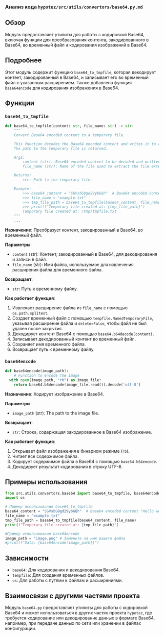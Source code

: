### Анализ кода `hypotez/src/utils/convertors/base64.py.md`

## Обзор

Модуль предоставляет утилиты для работы с кодировкой Base64, включая функции для преобразования контента, закодированного в Base64, во временный файл и кодирования изображений в Base64.

## Подробнее

Этот модуль содержит функцию `base64_to_tmpfile`, которая декодирует контент, закодированный в Base64, и записывает его во временный файл с указанным расширением. Также добавлена функция `base64encode` для кодирования изображения в Base64.

## Функции

### `base64_to_tmpfile`

```python
def base64_to_tmpfile(content: str, file_name: str) -> str:
    """
    Convert Base64 encoded content to a temporary file.

    This function decodes the Base64 encoded content and writes it to a temporary file with the same extension as the provided file name. 
    The path to the temporary file is returned.

    Args:
        content (str): Base64 encoded content to be decoded and written to the file.
        file_name (str): Name of the file used to extract the file extension for the temporary file.

    Returns:
        str: Path to the temporary file.

    Example:
        >>> base64_content = "SGVsbG8gd29ybGQh"  # Base64 encoded content "Hello world!"
        >>> file_name = "example.txt"
        >>> tmp_file_path = base64_to_tmpfile(base64_content, file_name)
        >>> print(f"Temporary file created at: {tmp_file_path}")
        Temporary file created at: /tmp/tmpfile.txt
    """
    ...
```

**Назначение**:
Преобразует контент, закодированный в Base64, во временный файл.

**Параметры**:

*   `content` (str): Контент, закодированный в Base64, для декодирования и записи в файл.
*   `file_name` (str): Имя файла, используемое для извлечения расширения файла для временного файла.

**Возвращает**:

*   `str`: Путь к временному файлу.

**Как работает функция**:

1.  Извлекает расширение файла из `file_name` с помощью `os.path.splitext`.
2.  Создает временный файл с помощью `tempfile.NamedTemporaryFile`, указывая расширение файла и `delete=False`, чтобы файл не был удален после закрытия.
3.  Декодирует контент Base64 с помощью `base64.b64decode(content)`.
4.  Записывает декодированный контент во временный файл.
5.  Сохраняет имя временного файла.
6.  Возвращает путь к временному файлу.

### `base64encode`

```python
def base64encode(image_path):
    # Function to encode the image
  with open(image_path, "rb") as image_file:
    return base64.b64encode(image_file.read()).decode('utf-8')
```

**Назначение**:
Кодирует изображение в Base64.

**Параметры**:

*   `image_path` (str): The path to the image file.

**Возвращает**:

*   `str`: Строка, содержащая закодированное в Base64 изображение.

**Как работает функция**:

1.  Открывает файл изображения в бинарном режиме (`rb`).
2.  Читает все содержимое файла.
3.  Кодирует содержимое файла в Base64 с помощью `base64.b64encode`.
4.  Декодирует результат кодирования в строку UTF-8.

## Примеры использования

```python
from src.utils.convertors.base64 import base64_to_tmpfile, base64encode
import os

# Пример использования base64_to_tmpfile
base64_content = "SGVsbG8gd29ybGQh"  # Base64 encoded content "Hello world!"
file_name = "example.txt"
tmp_file_path = base64_to_tmpfile(base64_content, file_name)
print(f"Temporary file created at: {tmp_file_path}")

#Пример использования base64encode
image_path = "image.png" # Замените на имя вашего файла
#print(f"Data: {base64encode(image_path)}")
```

## Зависимости

*   `base64`: Для кодирования и декодирования Base64.
*   `tempfile`: Для создания временных файлов.
*   `os`: Для работы с путями к файлам и расширениями.

## Взаимосвязи с другими частями проекта

Модуль `base64.py` предоставляет утилиты для работы с кодировкой Base64 и может использоваться в других частях проекта `hypotez`, где требуется кодирование или декодирование данных в формате Base64, например, при передаче данных по сети или хранении в файлах конфигурации.